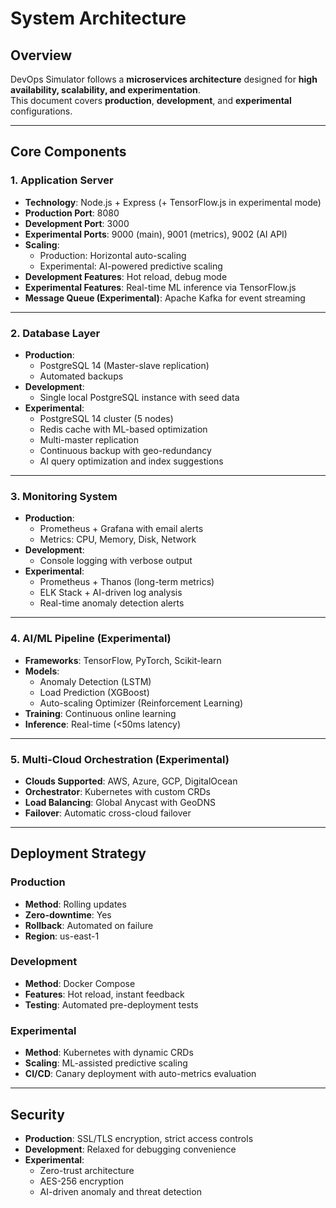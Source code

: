 # System Architecture

## Overview
DevOps Simulator follows a **microservices architecture** designed for **high availability, scalability, and experimentation**.  
This document covers **production**, **development**, and **experimental** configurations.

---

## Core Components

### 1. Application Server
- **Technology**: Node.js + Express (+ TensorFlow.js in experimental mode)
- **Production Port**: 8080  
- **Development Port**: 3000  
- **Experimental Ports**: 9000 (main), 9001 (metrics), 9002 (AI API)
- **Scaling**:
  - Production: Horizontal auto-scaling
  - Experimental: AI-powered predictive scaling
- **Development Features**: Hot reload, debug mode
- **Experimental Features**: Real-time ML inference via TensorFlow.js
- **Message Queue (Experimental)**: Apache Kafka for event streaming

---

### 2. Database Layer
- **Production**:
  - PostgreSQL 14 (Master-slave replication)
  - Automated backups
- **Development**:
  - Single local PostgreSQL instance with seed data
- **Experimental**:
  - PostgreSQL 14 cluster (5 nodes)
  - Redis cache with ML-based optimization
  - Multi-master replication
  - Continuous backup with geo-redundancy
  - AI query optimization and index suggestions

---

### 3. Monitoring System
- **Production**:
  - Prometheus + Grafana with email alerts
  - Metrics: CPU, Memory, Disk, Network
- **Development**:
  - Console logging with verbose output
- **Experimental**:
  - Prometheus + Thanos (long-term metrics)
  - ELK Stack + AI-driven log analysis
  - Real-time anomaly detection alerts

---

### 4. AI/ML Pipeline (Experimental)
- **Frameworks**: TensorFlow, PyTorch, Scikit-learn
- **Models**:
  - Anomaly Detection (LSTM)
  - Load Prediction (XGBoost)
  - Auto-scaling Optimizer (Reinforcement Learning)
- **Training**: Continuous online learning
- **Inference**: Real-time (<50ms latency)

---

### 5. Multi-Cloud Orchestration (Experimental)
- **Clouds Supported**: AWS, Azure, GCP, DigitalOcean
- **Orchestrator**: Kubernetes with custom CRDs
- **Load Balancing**: Global Anycast with GeoDNS
- **Failover**: Automatic cross-cloud failover

---

## Deployment Strategy

### Production
- **Method**: Rolling updates
- **Zero-downtime**: Yes
- **Rollback**: Automated on failure
- **Region**: us-east-1

### Development
- **Method**: Docker Compose
- **Features**: Hot reload, instant feedback
- **Testing**: Automated pre-deployment tests

### Experimental
- **Method**: Kubernetes with dynamic CRDs
- **Scaling**: ML-assisted predictive scaling
- **CI/CD**: Canary deployment with auto-metrics evaluation

---

## Security
- **Production**: SSL/TLS encryption, strict access controls
- **Development**: Relaxed for debugging convenience
- **Experimental**:
  - Zero-trust architecture
  - AES-256 encryption
  - AI-driven anomaly and threat detection
